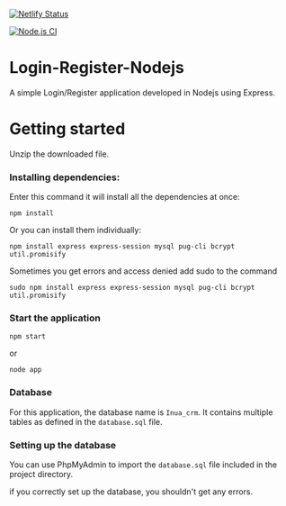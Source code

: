 
[![Netlify Status](https://api.netlify.com/api/v1/badges/7ec2ed37-d4a7-442b-a2f0-9a705dba80e0/deploy-status??branch=master)](https://app.netlify.com/sites/inuacrm/deploys)

[![Node.js CI](https://github.com/lalloyce/inua/actions/workflows/node.js.yml/badge.svg)](https://github.com/lalloyce/inua/actions/workflows/node.js.yml)

# Login-Register-Nodejs
A simple Login/Register application developed in Nodejs using Express.

# Getting started
Unzip the downloaded file.

### Installing dependencies:
Enter this command it will install all the dependencies at once:

```
npm install
```
Or you can install them individually:

```
npm install express express-session mysql pug-cli bcrypt util.promisify
```

Sometimes you get errors and access denied add sudo to the command

```
sudo npm install express express-session mysql pug-cli bcrypt util.promisify
```

### Start the application

```
npm start
```
or
```
node app
```
### Database

For this application, the database name is `Inua_crm`. It contains multiple tables as defined in the `database.sql` file.

### Setting up the database

You can use PhpMyAdmin to import the `database.sql` file included in the project directory.

if you correctly set up the database, you shouldn't get any errors.
